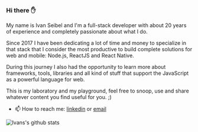 ### Hi there :raised_hand:

My name is Ivan Seibel and I'm a full-stack developer with about 20 years of experience and completely passionate about what I do.

Since 2017 I have been dedicating a lot of time and money to specialize in that stack that I consider the most productive to build complete solutions for web and mobile: Node.js, ReactJS and React Native.

During this journey I also had the opportunity to learn more about frameworks, tools, libraries and all kind of stuff that support the JavaScript as a powerful language for web.

This is my laboratory and my playground, feel free to snoop, use and share whatever content you find useful for you. ;)

- 📫 How to reach me: [linkedin](https://www.linkedin.com/in/ivanseibel/) or [email](mailto:me@ivanseibel.dev)

![Ivans's github stats](https://github-readme-stats.vercel.app/api?username=ivanseibel&theme=dracula)

